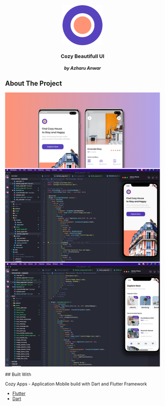 


<!-- PROJECT LOGO -->
<br />
<p align="center">
  <a href="https://github.com/azharuanwar/">
    <img src="assets/logo.png" alt="Logo" width="130" height="130">
  </a>

  <h3 align="center">Cozy Beautifull UI</h3>
  <h5 align="center">by Azharu Anwar</h5>

 
</p>




<!-- ABOUT THE PROJECT -->
## About The Project
<p float="left">
 <img src="assets/banner.png" alt="Logo" width="auto" height="auto">
 <img src="assets/banner_2.png" alt="Logo" width="auto" height="auto">
 <img src="assets/banner_3.png" alt="Logo" width="auto" height="auto">
 

</p>
## Built With

Cozy Apps - Application Mobile build with Dart and Flutter Framework
* [Flutter](https://flutter.dev)
* [Dart](https://dart.dev)
